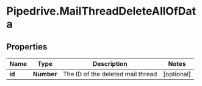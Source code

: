 # Pipedrive.MailThreadDeleteAllOfData

## Properties

Name | Type | Description | Notes
------------ | ------------- | ------------- | -------------
**id** | **Number** | The ID of the deleted mail thread | [optional] 


